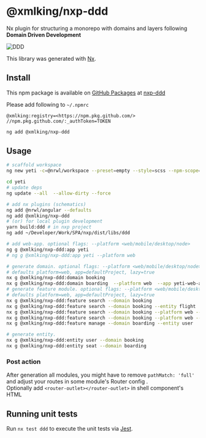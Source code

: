 # @xmlking/nxp-ddd

Nx plugin for structuring a monorepo with domains and layers following **Domain Driven Development**

![DDD](https://github.com/xmlking/nxp/raw/master/libs/ddd/ddd.png 'domain driven development')

This library was generated with [Nx](https://nx.dev).

## Install

This npm package is available on [GitHub Packages](https://help.github.com/en/packages/using-github-packages-with-your-projects-ecosystem/configuring-npm-for-use-with-github-packages) at [nxp-ddd](https://github.com/xmlking/nxp/packages/165973)

Please add following to `~/.npmrc`

```
@xmlking:registry=<https://npm.pkg.github.com/>
//npm.pkg.github.com/:_authToken=TOKEN
```

```bash
ng add @xmlking/nxp-ddd
```

## Usage

```bash
# scaffold workspace
ng new yeti -c=@nrwl/workspace --preset=empty --style=scss --npm-scope=yeti --app-name=yeti -v

cd yeti
# update deps
ng update --all  --allow-dirty --force

# add nx plugins (schematics)
ng add @nrwl/angular --defaults
ng add @xmlking/nxp-ddd
# (or) for local plugin development
yarn build:ddd # in nxp project
ng add ~/Developer/Work/SPA/nxp/dist/libs/ddd

# add web-app. optional flags: --platform <web/mobile/desktop/node>
ng g @xmlking/nxp-ddd:app yeti
# ng g @xmlking/nxp-ddd:app yeti --platform web

# generate domain. optional flags: --platform <web/mobile/desktop/node>  --app <appName> --lazy <true/false>
# defaults platform=web, app=defaultProject, lazy=true
nx g @xmlking/nxp-ddd:domain booking
nx g @xmlking/nxp-ddd:domain boarding  --platform web  --app yeti-web-app
# generate feature module. optional flags: --platform <web/mobile/desktop/node> --lazy  --entity <entity>
# defaults platform=web, app=defaultProject, lazy=true
nx g @xmlking/nxp-ddd:feature search --domain booking
nx g @xmlking/nxp-ddd:feature search --domain booking --entity flight
nx g @xmlking/nxp-ddd:feature search --domain booking --platform web --lazy
nx g @xmlking/nxp-ddd:feature search --domain booking --platform web --lazy=false
nx g @xmlking/nxp-ddd:feature manage --domain boarding --entity user

# generate entity.
nx g @xmlking/nxp-ddd:entity user --domain booking
nx g @xmlking/nxp-ddd:entity seat --domain boarding
```

### Post action

After generation all modules, you might have to remove `pathMatch: 'full'` and adjust your routes in some module's Router config .<br/>
Optionally add `<router-outlet></router-outlet>` in shell component's HTML

## Running unit tests

Run `nx test ddd` to execute the unit tests via [Jest](https://jestjs.io).
